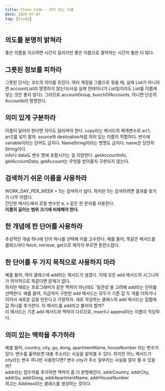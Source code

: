 ```yaml
---
title: Clean Code - 의미 있는 이름
date: 2020-07-07
tag: [Study]
---
```


## 의도를 분명히 밝혀라

좋은 이름을 지으려면 시간이 걸리지만 좋은 이름으로 절약하는 시간이 훨씬 더 많다.

## 그릇된 정보를 피하라

그릇된 단서는 코드의 의미를 흐린다. 여러 계정을 그룹으로 묶을 때, 실제 List가 아니라면 accountList라 명명하지 않는다(사실 실제 컨테이너가 List일지라도 List를 이름에 넣는 것은 좋지 않다). 그러므로 accountGroup, bunchOfAccounts, 아니면 단순히 Accounts라 명명한다.

## 의미 있게 구분하라

이름이 달라야 한다면 의미도 달라져야 한다. copy라는 메서드의 매개변수로 arr1, arr2를 넣지 말자. source와 destination처럼 의미 있는 이름이 적합하다.  변수에 variable이라는 단어도 금지다. NameString이라는 명명도 금지다. name은 당연히 String이다.  
info나 data도 변수 명에 포함시키는 걸 지양한다. getAccountInfo, getAccountData, getAccount는 무엇을 받아올지 구분되지 않는다.

## 검색하기 쉬운 이름을 사용하라

WORK_DAY_PER_WEEK = 5는 검색하기 쉽다. 하지만 5는 검색하려면 결과를 찾기가 너무 어렵다.  
간단한 메서드에서 로컬 변수만 e, v 같은 한 문자를 사용한다.  
**이름의 길이는 범위 크기에 비례해야 한다.**

## 한 개념에 한 단어를 사용하라

추상적인 개념 하나에 단어 하나를 선택해 이를 고수한다. 예를 들어, 똑같은 메서드를 클래스마다 fetch, retrieve, get으로 제각각 부르면 혼란스럽다.

## 한 단어를 두 가지 목적으로 사용하지 마라

예를 들어, 여러 클래스에 add라는 메서드가 생겼다. 이때 모든 add 메서드의 시그니처가 의미적으로 똑같다면 문제가 없다.  
하지만 때로는 프로그래머가 같은 맥락이 아닌데도 '일관성'을 고려해 add라는 단어를 선택한다. 예를 들어, 지금까지 구현한 add 메서드는 모두가 기존 값 두 개를 더하거나 이어서 새로운 값을 만든다고 가정하자. 새로 작성하는 클래스의 add 메서드는 집합에 값 하나를 추가한다. 이 메서드를 add라고 불러야 할까?  
이 메서드는 기존 add 메서드와 맥락이 다르므로, insert나 append라는 이름이 적당하다.

## 의미 있는 맥락을 추가하라

예를 들어, country, city, gu, dong, apartmentName, houseNumber 라는 변수가 있다. 변수를 훑어보면 대충 주소라는 사실을 알아챌 수 있다. 하지만 어느 메서드가 city라는 변수 하나만 사용한다면? 변수 city가 주소 일부라는 사실을 알아 챌 수 있을까?  
addr라는 접두어를 추가하면 맥락이 좀 더 분명해진다. addrCountry, addrCity, addrGu, addrDong, addrApartmentName, addrHouseNumber  
최고는 Address라는 클래스를 생성하는 것이다.
